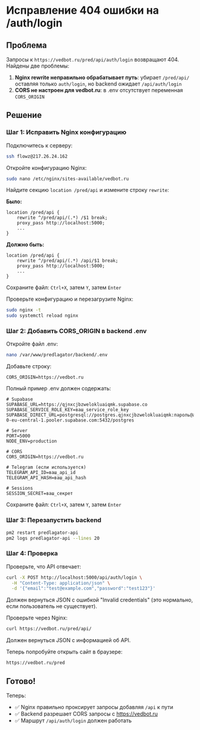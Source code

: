# Исправление 404 ошибки на /auth/login

## Проблема

Запросы к `https://vedbot.ru/pred/api/auth/login` возвращают 404. Найдены две проблемы:

1. **Nginx rewrite неправильно обрабатывает путь**: убирает `/pred/api/` оставляя только `auth/login`, но backend ожидает `/api/auth/login`
2. **CORS не настроен для vedbot.ru**: в .env отсутствует переменная `CORS_ORIGIN`

## Решение

### Шаг 1: Исправить Nginx конфигурацию

Подключитесь к серверу:
```bash
ssh flowz@217.26.24.162
```

Откройте конфигурацию Nginx:
```bash
sudo nano /etc/nginx/sites-available/vedbot.ru
```

Найдите секцию `location /pred/api` и измените строку `rewrite`:

**Было:**
```nginx
location /pred/api {
    rewrite ^/pred/api/(.*) /$1 break;
    proxy_pass http://localhost:5000;
    ...
}
```

**Должно быть:**
```nginx
location /pred/api {
    rewrite ^/pred/api/(.*) /api/$1 break;
    proxy_pass http://localhost:5000;
    ...
}
```

Сохраните файл: `Ctrl+X`, затем `Y`, затем `Enter`

Проверьте конфигурацию и перезагрузите Nginx:
```bash
sudo nginx -t
sudo systemctl reload nginx
```

### Шаг 2: Добавить CORS_ORIGIN в backend .env

Откройте файл .env:
```bash
nano /var/www/predlagator/backend/.env
```

Добавьте строку:
```env
CORS_ORIGIN=https://vedbot.ru
```

Полный пример .env должен содержать:
```env
# Supabase
SUPABASE_URL=https://qjnxcjbzwelokluaiqmk.supabase.co
SUPABASE_SERVICE_ROLE_KEY=ваш_service_role_key
SUPABASE_DIRECT_URL=postgresql://postgres.qjnxcjbzwelokluaiqmk:пароль@aws-0-eu-central-1.pooler.supabase.com:5432/postgres

# Server
PORT=5000
NODE_ENV=production

# CORS
CORS_ORIGIN=https://vedbot.ru

# Telegram (если используется)
TELEGRAM_API_ID=ваш_api_id
TELEGRAM_API_HASH=ваш_api_hash

# Sessions
SESSION_SECRET=ваш_секрет
```

Сохраните файл: `Ctrl+X`, затем `Y`, затем `Enter`

### Шаг 3: Перезапустить backend

```bash
pm2 restart predlagator-api
pm2 logs predlagator-api --lines 20
```

### Шаг 4: Проверка

Проверьте, что API отвечает:
```bash
curl -X POST http://localhost:5000/api/auth/login \
  -H "Content-Type: application/json" \
  -d '{"email":"test@example.com","password":"test123"}'
```

Должен вернуться JSON с ошибкой "Invalid credentials" (это нормально, если пользователь не существует).

Проверьте через Nginx:
```bash
curl https://vedbot.ru/pred/api/
```

Должен вернуться JSON с информацией об API.

Теперь попробуйте открыть сайт в браузере:
```
https://vedbot.ru/pred
```

## Готово!

Теперь:
- ✅ Nginx правильно проксирует запросы добавляя `/api` к пути
- ✅ Backend разрешает CORS запросы с https://vedbot.ru
- ✅ Маршрут `/api/auth/login` должен работать

